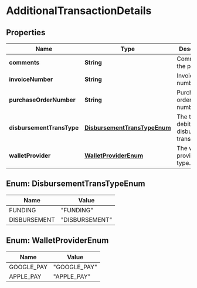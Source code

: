 
# AdditionalTransactionDetails

## Properties
Name | Type | Description | Notes
------------ | ------------- | ------------- | -------------
**comments** | **String** | Comment for the payment. |  [optional]
**invoiceNumber** | **String** | Invoice number. |  [optional]
**purchaseOrderNumber** | **String** | Purchase order number. |  [optional]
**disbursementTransType** | [**DisbursementTransTypeEnum**](#DisbursementTransTypeEnum) | The type of debit disbursement transaction. |  [optional]
**walletProvider** | [**WalletProviderEnum**](#WalletProviderEnum) | The wallet provider type. |  [optional]


<a name="DisbursementTransTypeEnum"></a>
## Enum: DisbursementTransTypeEnum
Name | Value
---- | -----
FUNDING | &quot;FUNDING&quot;
DISBURSEMENT | &quot;DISBURSEMENT&quot;


<a name="WalletProviderEnum"></a>
## Enum: WalletProviderEnum
Name | Value
---- | -----
GOOGLE_PAY | &quot;GOOGLE_PAY&quot;
APPLE_PAY | &quot;APPLE_PAY&quot;



